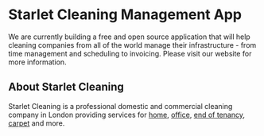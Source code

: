 # Starlet Cleaning Management App

We are currently building a free and open source application that will help cleaning companies from all of the world manage their infrastructure - from time management and scheduling to invoicing. Please visit our website for more information.

## About Starlet Cleaning

Starlet Cleaning is a professional domestic and commercial cleaning company in London providing services for [home](https://www.starletcleaning.co.uk/domestic-cleaning-london/), [office](https://www.starletcleaning.co.uk/office-cleaning-london/), [end of tenancy](https://www.starletcleaning.co.uk/end-of-tenancy-cleaning-london/), [carpet](https://www.starletcleaning.co.uk/carpet-cleaning-london/) and more.
